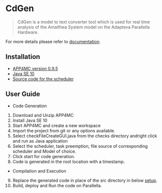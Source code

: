 # CdGen
> CdGen is a model to text converter tool which is used for real time analysis of the Amalthea System model on the Adapteva Parallella Hardware.

For more details please refer to [documentation][documentation].

## Installation

* [APP4MC version 0.9.5][APP4MC] 
* [Java SE 10][JAVA]
* [Source code for the scheduler][here] 

## User Guide

*	Code Generation
1. Download and Unzip APP4MC
2. Install Java SE 10 
3. Start APP4MC and create a new workspace
4. Import the project from git or any options available.
5. Select checkFileCreateGUI.java from the checks directory andright click and run as Java application
6. Select the scheduler, task preemption, file source of corresponding scheduler and Model of choice.
7. Click start for code generation.
8. Code is generated in the root location with a timestamp.

*	Compilation and Execution
9. Replace the generated code in place of the src directory in below [setup][setup]. 
10. Build, deploy and Run the code on Parallella.

<!-- Markdown link & img dfn's -->
[documentation]:https://cdgendoc.readthedocs.io/en/latest/
[setup]:https://git.eclipse.org/c/app4mc/org.eclipse.app4mc.examples.git/commit/?id=69a0a24f120bb0d79cbd688081ca697368e252f7
[APP4MC]:https://www.eclipse.org/app4mc/downloads/
[JAVA]:https://www.oracle.com/technetwork/java/javase/downloads/java-archive-javase10-4425482.html
[here]:https://git.eclipse.org/c/app4mc/org.eclipse.app4mc.examples.git/commit/?id=69a0a24f120bb0d79cbd688081ca697368e252f7
